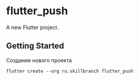 # flutter_push

A new Flutter project.

## Getting Started

Создание нового проекта

```
flutter create --org ru.skillbranch flutter_push
```